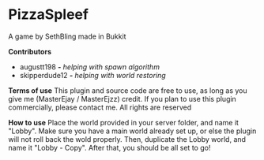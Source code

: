 PizzaSpleef
===========

A game by SethBling made in Bukkit

**Contributors**

* augustt198 ***-*** *helping with spawn algorithm*
* skipperdude12 ***-*** *helping with world restoring*


**Terms of use**
This plugin and source code are free to use, as long as you give me (MasterEjay / MasterEjzz) credit. If you plan to use this plugin commercially, please contact me. 
All rights are reserved

**How to use**
Place the world provided in your server folder, and name it "Lobby". Make sure you have a main world already set up, or else the plugin will not roll back the wold properly. Then, duplicate the Lobby world, and name it "Lobby - Copy".
After that, you should be all set to go!
